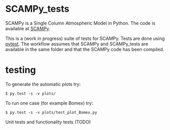 # SCAMPy_tests #

SCAMPy is a Single Column Atmospheric Model in Python.
The code is available at [SCAMPy](https://github.com/cmkaul/SCAMPy).

This is a (work in progress) suite of tests for SCAMPy.
Tests are done using [pytest](https://docs.pytest.org/en/latest/).
The workflow assumes that SCAMPy and SCAMPy_tests are available in the same folder
and that the SCAMPy code has been compiled.

# testing  #

To generate the automatic plots try:

```
$ py.test -s -v plots/

```

To run one case (for example Bomex) try:

```
$ py.test -s -v plots/test_plot_Bomex.py

```

Unit tests and functionality tests (TODO)
